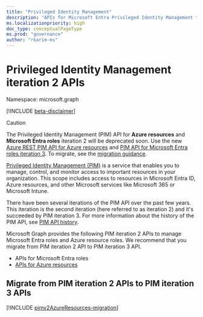 ```yaml
---
title: "Privileged Identity Management"
description: "APIs for Microsoft Entra Privileged Identity Management to manage Microsoft Entra roles and Azure resource roles."
ms.localizationpriority: high
doc_type: conceptualPageType
ms.prod: "governance"
author: "rkarim-ms"
---
```


# Privileged Identity Management iteration 2 APIs

Namespace: microsoft.graph

[!INCLUDE [beta-disclaimer](../../includes/beta-disclaimer.md)]

> [!CAUTION]
> The Privileged Identity Management (PIM) API for **Azure resources** and **Microsoft Entra roles** iteration 2 will be deprecated soon. Use the new [Azure REST PIM API for Azure resources](/rest/api/authorization/role-eligibility-schedule-requests) and [PIM API for Microsoft Entra roles iteration 3](privilegedidentitymanagementv3-overview.md). To migrate, see the [migration guidance](/graph/api/resources/privilegedidentitymanagement-root).

[Privileged Identity Management (PIM)](/azure/active-directory/privileged-identity-management/pim-configure) is a service that enables you to manage, control, and monitor access to important resources in your organization. This scope includes access to resources in Microsoft Entra ID, Azure resources, and other Microsoft services like Microsoft 365 or Microsoft Intune.

There have been several iterations of the PIM API over the past few years. This iteration is the second iteration (here referred to as iteration 2) and it's succeeded by PIM iteration 3. For more information about the history of the PIM API, see [PIM API history](/azure/active-directory/privileged-identity-management/pim-apis#pim-api-history).

Microsoft Graph provides the following PIM iteration 2 APIs to manage Microsoft Entra roles and Azure resource roles. We recommend that you migrate from PIM iteration 2 API to PIM iteration 3 API.

- APIs for Microsoft Entra roles
- [APIs for Azure resources](privilegedidentitymanagement-resources.md)

## Migrate from PIM iteration 2 APIs to PIM iteration 3 APIs

[!INCLUDE [pimv2AzureResources-migration](../../includes/pimv2AzureResources-migration.md)]

<!-- uuid: 8fcb5dbc-d5aa-4681-8e31-b001d5168d79
2015-10-25 14:57:30 UTC -->
<!--
{
  "type": "#page.annotation",
  "description": "Service root",
  "keywords": "",
  "section": "documentation",
  "tocPath": "",
  "suppressions": []
}
-->

